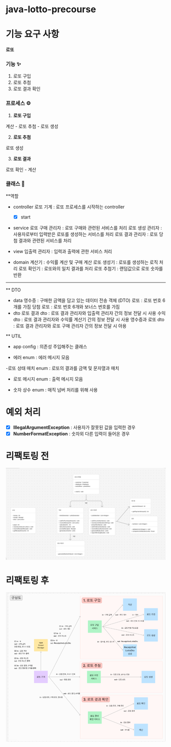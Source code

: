 # java-lotto-precourse

# 기능 요구 사항

#### 로또

### 기능 ✨

1. 로또 구입
2. 로또 추첨
3. 로또 결과 확인

### 프로세스 ⚙️

1. **로또 구입**

계산 - 로또 추첨 - 로또 생성

2. **로또 추첨**

로또 생성

3. **로또 결과**

로또 확인 - 계산

### 클래스 🌿

**역할

- controller
  로또 기계 : 로또 프로세스를 시작하는 controller

    - [X] start

- service
  로또 구매 관리자 : 로또 구매와 관련된 서비스를 처리
  로또 생성 관리자 : 사용자로부터 입력받은 로또를 생성하는 서비스를 처리
  로또 결과 관리자 : 로또 당첨 결과와 관련된 서비스를 처리

- view
  입출력 관리자 : 입력과 출력에 관한 서비스 처리

- domain
  계산기 : 수익률 계산 및 구매 계산
  로또 생성기 : 로또를 생성하는 로직 처리
  로또 확인기 : 로또와의 일치 결과를 처리
  로또 추첨기 : 랜덤값으로 로또 숫자를 반환

---
** DTO

- data
  영수증 : 구매한 금액을 담고 있는 데이터 전송 객체 (DTO)
  로또 : 로또 번호 6개를 가짐
  당첨 로또 : 로또 번호 6개와 보너스 번호를 가짐
- dto
  로또 결과 dto : 로또 결과 관리자와 입출력 관리자 간의 정보 전달 시 사용
  수익 dto : 로또 결과 관리자와 수익률 계산기 간의 정보 전달 시 사용
  영수증과 로또 dto : 로또 결과 관리자와 로또 구매 관리자 간의 정보 전달 시 아용

** UTIL

- app config
  : 의존성 주입해주는 클래스

- 에러 enum
  : 에러 메시지 모음

-로또 상태 매치 enum
: 로또의 결과를 금액 및 문자열과 매치

- 로또 메시지 enum
  : 출력 메시지 모음

- 숫자 상수 enum
  : 매직 넘버 처리를 위해 사용

# 예외 처리

- [X] **IllegalArgumentException** : 사용자가 잘못된 값을 입력한 경우
- [X] **NumberFormatException** : 숫자외 다른 입력이 들어온 경우

# 리팩토링 전

![img.png](img.png)

# 리팩토링 후

![img_1.png](img_1.png)